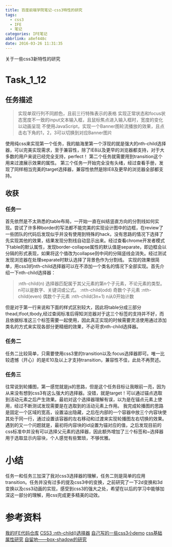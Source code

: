 ```yaml
---
title: 百度前端学院笔记-css3特性的研究
tags:
  - css3
  - IFE
  - 笔记
categories: IFE笔记
abbrlink: a8ef448c
date: 2016-03-26 11:31:35
---
```

关于一些css3新特性的研究
<!-- more -->
# Task_1_12

## 任务描述
>实现单双行列不同颜色，且前三行特殊表示的表格
实现正常状态和focus状态宽度不一致的input文本输入框，且鼠标焦点进入输入框时，宽度的变化以动画呈现
不使用JavaScript，实现一个Banner图轮流播放的效果，且点击右下角的1，2，3可以切换到对应Banner图片

使用纯css来实现第一个任务，我的脑海里第一个浮现的就是强大的nth-child选择器，可以完美实现需求，至于兼容性，除了IE8以及更早的浏览器都支持，对于大多数的用户来说已经完全支持，perfect！
第二个任务就需要用到transition这个用来过渡展示效果的属性。
第三个任务一开始完全没有头绪，经过查看手册，发现了同样相当完美的target选择器，兼容性依然是除IE8及更早的浏览器全部都支持。

## 收获

### 任务一
首先依然是不太熟悉的table布局，一开始一直在纠结竖直方向的分割线如何实现。尝试了许多种border的写法都不能完美的实现设计图中的边框，在review了一些团队的代码后发现似乎并没有使用到特殊的hack，没有思路的情况下选择了先实现其他的效果，结果发现分割线自动显示出来。经过查看chrome开发者模式下table的默认属性，发现border-collapse属性的默认值是separate，即边框会以分隔的形式表现，如果将这个值改为collapse则中间的分隔竖线会消失。经过测试发现浏览器在处理separate时默认选择了背景色作为分割线。
实现的效果很简单，用css3的nth-child选择器可以在不添加一个类名的情况下全部实现。首先介绍一下nth-child选择器：
> :nth-child(n) 选择器匹配属于其父元素的第n个子元素，不论元素的类型。
n可以是数字、关键词或公式。
:nth-child(odd) 奇数个子元素
:nth-child(even) 偶数个子元素
:nth-child(3n+1) n从0开始计数

但是对于第一行来说和下面的样式区别较大，因此将table分成三部分thead,tfoot,tbody,经过查阅标准后得知浏览器对于这三个标签的支持并不好，而且依据标准这三个标签需要一起使用，因此真正实现的时候需要灵活使用通过添加类名的方式来实现各部分更精细的效果，不必苛求nth-child选择器。

### 任务二
任务二比较简单，只需要使用css3里的transition以及:focus选择器即可。唯一比较遗憾（开心）的是IE10及以上才支持transition，兼容性不佳，此处不再赘述。

### 任务三
往常说到轮播图，第一感觉就是js的思路，但是这个任务目标让我眼前一亮，因为从来没有想到css3有这么强大的选择器。没错，就是target！可以通过锚点选取到活动元素之后产生效果。最初对这个选择器理解有误，以为是在锚点元素上使用，经过不断测试发现需要是在选取到的活动元素上作用。
我完成轮播图的思路是固定一个区域的宽高，设置溢出隐藏，之后在内部的一个容器中放三个内容块使其处于同一行，通过设置该容器的左右移动和过渡来实现轮播图左右切换的效果。
遇到的又一个问题就是，最初将内容块的id设置为锚对应的值，之后发现目前的css标准中并没有可以选择父元素的选择器，因此额外增加了三个标签和~选择器用于选取显示内容块，个人感觉有些繁琐，不够优雅。

# 小结
任务一和任务三加深了我对css3选择器的理解，任务二则是简单的应用transition。任务并没有过多的提及css3中的变换，之前研究了一下2d变换和3d变换以及css3动画的实现，感受到css3的强大之处，希望在以后的学习中能够加深这一部分的理解，用css完成更多精美的动效。

# 参考资料
[我的IFE代码仓库](https://github.com/xdlrt/IFE-1)
[CSS3 :nth-child()选择器](https://www.w3school.com.cn/cssref/selector_nth-child.asp)
[自己写的一些css3小demo](https://github.com/xdlrt/roadToFe/tree/master/css/css3demo)
[css基础属性研究](https://github.com/xdlrt/roadToFe/tree/master/css/css3basis)
[自留地——box-shadow的研究](https://xdlrt.github.io/2016/03/06/2016-03-06/#more)